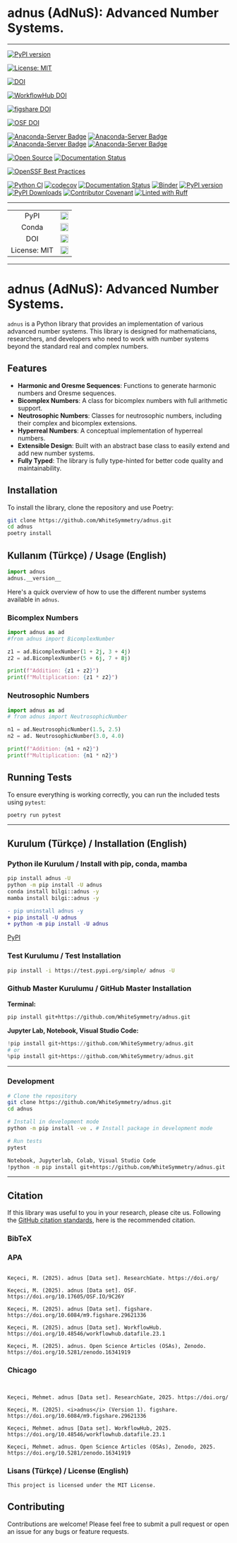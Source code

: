 # adnus (AdNuS):  Advanced Number Systems.

---
[![PyPI version](https://badge.fury.io/py/adnus.svg)](https://badge.fury.io/py/adnus)

[![License: MIT](https://img.shields.io/badge/License-MIT-yellow.svg)](https://opensource.org/licenses/MIT)

[![DOI](https://zenodo.org/badge/DOI/10.5281/zenodo.16341919.svg)](https://doi.org/10.5281/zenodo.16341919)

[![WorkflowHub DOI](https://img.shields.io/badge/DOI-10.48546/workflowhub.datafile.23.1-blue)](https://doi.org/10.48546/workflowhub.datafile.23.1)

[![figshare DOI](https://img.shields.io/badge/DOI-10.6084/m9.figshare.29621336-blue)](https://doi.org/10.6084/m9.figshare.29621336)

[![OSF DOI](https://img.shields.io/badge/DOI-10.17605/OSF.IO/9C26Y-blue)](https://doi.org/10.17605/OSF.IO/9C26Y)

[![Anaconda-Server Badge](https://anaconda.org/bilgi/adnus/badges/version.svg)](https://anaconda.org/bilgi/adnus)
[![Anaconda-Server Badge](https://anaconda.org/bilgi/adnus/badges/latest_release_date.svg)](https://anaconda.org/bilgi/adnus)
[![Anaconda-Server Badge](https://anaconda.org/bilgi/adnus/badges/platforms.svg)](https://anaconda.org/bilgi/adnus)
[![Anaconda-Server Badge](https://anaconda.org/bilgi/adnus/badges/license.svg)](https://anaconda.org/bilgi/adnus)

[![Open Source](https://img.shields.io/badge/Open%20Source-Open%20Source-brightgreen.svg)](https://opensource.org/)
[![Documentation Status](https://app.readthedocs.org/projects/adnus/badge/?0.1.0=main)](https://adnus.readthedocs.io/en/latest)

[![OpenSSF Best Practices](https://www.bestpractices.dev/projects/-/badge)](https://www.bestpractices.dev/projects/-)

[![Python CI](https://github.com/WhiteSymmetry/adnus/actions/workflows/python_ci.yml/badge.svg?branch=main)](https://github.com/WhiteSymmetry/adnus/actions/workflows/python_ci.yml)
[![codecov](https://codecov.io/gh/WhiteSymmetry/adnus/graph/badge.svg?token=ES98M5WZFI)](https://codecov.io/gh/WhiteSymmetry/adnus)
[![Documentation Status](https://readthedocs.org/projects/adnus/badge/?version=latest)](https://adnus.readthedocs.io/en/latest/)
[![Binder](https://terrarium.evidencepub.io/badge_logo.svg)](https://terrarium.evidencepub.io/v2/gh/WhiteSymmetry/adnus/HEAD)
[![PyPI version](https://badge.fury.io/py/adnus.svg)](https://badge.fury.io/py/adnus)
[![PyPI Downloads](https://static.pepy.tech/badge/adnus)](https://pepy.tech/projects/adnus)
[![Contributor Covenant](https://img.shields.io/badge/Contributor%20Covenant-2.1-4baaaa.svg)](CODE_OF_CONDUCT.md)
[![Linted with Ruff](https://img.shields.io/badge/Linted%20with-Ruff-green?logo=python&logoColor=white)](https://github.com/astral-sh/ruff)

---

<p align="left">
    <table>
        <tr>
            <td style="text-align: center;">PyPI</td>
            <td style="text-align: center;">
                <a href="https://pypi.org/project/adnus/">
                    <img src="https://badge.fury.io/py/adnus.svg" alt="PyPI version" height="18"/>
                </a>
            </td>
        </tr>
        <tr>
            <td style="text-align: center;">Conda</td>
            <td style="text-align: center;">
                <a href="https://anaconda.org/bilgi/adnus">
                    <img src="https://anaconda.org/bilgi/adnus/badges/version.svg" alt="conda-forge version" height="18"/>
                </a>
            </td>
        </tr>
        <tr>
            <td style="text-align: center;">DOI</td>
            <td style="text-align: center;">
                <a href="https://doi.org/10.5281/zenodo.16341919">
                    <img src="https://zenodo.org/badge/DOI/10.5281/zenodo.16341919.svg" alt="DOI" height="18"/>
                </a>
            </td>
        </tr>
        <tr>
            <td style="text-align: center;">License: MIT</td>
            <td style="text-align: center;">
                <a href="https://opensource.org/licenses/MIT">
                    <img src="https://img.shields.io/badge/License-MIT-yellow.svg" alt="License" height="18"/>
                </a>
            </td>
        </tr>
    </table>
</p>

---
# adnus (AdNuS):  Advanced Number Systems.

`adnus` is a Python library that provides an implementation of various advanced number systems. This library is designed for mathematicians, researchers, and developers who need to work with number systems beyond the standard real and complex numbers.

## Features

- **Harmonic and Oresme Sequences**: Functions to generate harmonic numbers and Oresme sequences.
- **Bicomplex Numbers**: A class for bicomplex numbers with full arithmetic support.
- **Neutrosophic Numbers**: Classes for neutrosophic numbers, including their complex and bicomplex extensions.
- **Hyperreal Numbers**: A conceptual implementation of hyperreal numbers.
- **Extensible Design**: Built with an abstract base class to easily extend and add new number systems.
- **Fully Typed**: The library is fully type-hinted for better code quality and maintainability.

## Installation

To install the library, clone the repository and use Poetry:

```bash
git clone https://github.com/WhiteSymmetry/adnus.git
cd adnus
poetry install
```

## Kullanım (Türkçe) / Usage (English)

```python
import adnus
adnus.__version__
```

Here's a quick overview of how to use the different number systems available in `adnus`.

### Bicomplex Numbers

```python
import adnus as ad
#from adnus import BicomplexNumber

z1 = ad.BicomplexNumber(1 + 2j, 3 + 4j)
z2 = ad.BicomplexNumber(5 + 6j, 7 + 8j)

print(f"Addition: {z1 + z2}")
print(f"Multiplication: {z1 * z2}")
```

### Neutrosophic Numbers

```python
import adnus as ad
# from adnus import NeutrosophicNumber

n1 = ad.NeutrosophicNumber(1.5, 2.5)
n2 = ad. NeutrosophicNumber(3.0, 4.0)

print(f"Addition: {n1 + n2}")
print(f"Multiplication: {n1 * n2}")
```

## Running Tests

To ensure everything is working correctly, you can run the included tests using `pytest`:

```bash
poetry run pytest
```

---

## Kurulum (Türkçe) / Installation (English)

### Python ile Kurulum / Install with pip, conda, mamba
```bash
pip install adnus -U
python -m pip install -U adnus
conda install bilgi::adnus -y
mamba install bilgi::adnus -y
```

```diff
- pip uninstall adnus -y
+ pip install -U adnus
+ python -m pip install -U adnus
```

[PyPI](https://pypi.org/project/adnus/)

### Test Kurulumu / Test Installation

```bash
pip install -i https://test.pypi.org/simple/ adnus -U
```

### Github Master Kurulumu / GitHub Master Installation

**Terminal:**

```bash
pip install git+https://github.com/WhiteSymmetry/adnus.git
```

**Jupyter Lab, Notebook, Visual Studio Code:**

```python
!pip install git+https://github.com/WhiteSymmetry/adnus.git
# or
%pip install git+https://github.com/WhiteSymmetry/adnus.git
```

---

### Development
```bash
# Clone the repository
git clone https://github.com/WhiteSymmetry/adnus.git
cd adnus

# Install in development mode
python -m pip install -ve . # Install package in development mode

# Run tests
pytest

Notebook, Jupyterlab, Colab, Visual Studio Code
!python -m pip install git+https://github.com/WhiteSymmetry/adnus.git
```
---

## Citation

If this library was useful to you in your research, please cite us. Following the [GitHub citation standards](https://docs.github.com/en/github/creating-cloning-and-archiving-repositories/creating-a-repository-on-github/about-citation-files), here is the recommended citation.

### BibTeX


### APA

```

Keçeci, M. (2025). adnus [Data set]. ResearchGate. https://doi.org/

Keçeci, M. (2025). adnus [Data set]. OSF. https://doi.org/10.17605/OSF.IO/9C26Y

Keçeci, M. (2025). adnus [Data set]. figshare. https://doi.org/10.6084/m9.figshare.29621336

Keçeci, M. (2025). adnus [Data set]. WorkflowHub. https://doi.org/10.48546/workflowhub.datafile.23.1

Keçeci, M. (2025). adnus. Open Science Articles (OSAs), Zenodo. https://doi.org/10.5281/zenodo.16341919

```

### Chicago

```


Keçeci, Mehmet. adnus [Data set]. ResearchGate, 2025. https://doi.org/

Keçeci, M. (2025). <i>adnus</i> (Version 1). figshare. https://doi.org/10.6084/m9.figshare.29621336

Keçeci, Mehmet. adnus [Data set]. WorkflowHub, 2025. https://doi.org/10.48546/workflowhub.datafile.23.1

Keçeci, Mehmet. adnus. Open Science Articles (OSAs), Zenodo, 2025. https://doi.org/10.5281/zenodo.16341919

```


### Lisans (Türkçe) / License (English)

```
This project is licensed under the MIT License.
```

## Contributing

Contributions are welcome! Please feel free to submit a pull request or open an issue for any bugs or feature requests.

